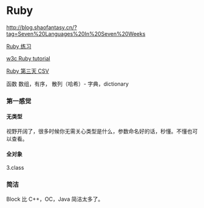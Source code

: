 # Ruby

http://blog.shaofantasy.cn/?tag=Seven%20Languages%20In%20Seven%20Weeks

[Ruby 练习](http://blog.shaofantasy.cn/?tag=Ruby)

[w3c Ruby tutorial](http://www.w3cschool.cc/ruby/ruby-tutorial.html)

[Ruby 第三天 CSV](http://www.bennadel.com/blog/2063-seven-languages-in-seven-weeks-ruby-day-3.htm)

函数
数组，有序，
散列（哈希）- 字典，dictionary


### 第一感觉

#### 无类型
视野开阔了，很多时候你无需关心类型是什么，参数命名好的话，秒懂。不懂也可以查看。

#### 全对象
3.class 

### 简洁
Block 比 C++，OC，Java 简洁太多了。